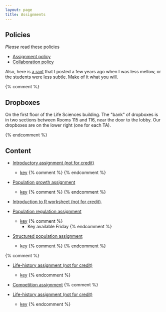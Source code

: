 ```yaml
---
layout: page
title: Assignments
---
```


## Policies

_Please_ read these policies

* [Assignment policy](/assignment_policy.html)
* [Collaboration policy](/Collaboration.html)

Also, here is [a rant](/rant.html) that I posted a few years ago when I was less mellow, or the students were less subtle. Make of it what you will.

{% comment %} 
## Dropboxes

On the first floor of the Life Sciences building. The "bank" of dropboxes is in two sections between Rooms 115 and 116, near the door to the lobby. Our dropboxes are on the lower right (one for each TA).

{% endcomment %} 

## Content

* [Introductory assignment (not for credit)](/materials/intro.asn.pdf)
  * [key](materials/intro.key.pdf)
{% comment %} 
{% endcomment %} 

* [Population growth assignment](/materials/pg.asn.pdf)
  * [key](materials/pg.key.pdf)
{% comment %} 
{% endcomment %} 

* [Introduction to R worksheet (not for credit)](/materials/r.export.html).

* [Population regulation assignment](/materials/regulation.asn.pdf)
  * [key](/materials/regulation.key.pdf)
{% comment %} 
	* Key available Friday
{% endcomment %} 

* [Structured population assignment](/materials/structure.asn.pdf)
  * [key](/materials/structure.key.pdf)
{% comment %} 
{% endcomment %} 

{% comment %} 
* [Life-history assignment (not for credit)](/materials/life_history.asn.pdf)
  * [key](/materials/life_history.key.pdf)
{% endcomment %} 

* [Competition assignment](/materials/competition.asn.pdf)
{% comment %} 
* [Life-history assignment (not for credit)](/materials/life_history.asn.pdf)
  * [key](/materials/competition.key.pdf)
{% endcomment %} 
